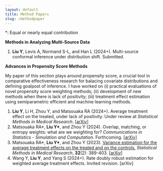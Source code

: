 ```yaml
---
layout: default
title: Method Papers
slug: /methodpaper
---
```


*: Equal or nearly equal contribution

<b> Methods in Analyzing Multi-Source Data </b>

<ol>	
  <li><b>Liu Y</b>, Levis A, Normand S-L, and Han L (2024+). Multi-source conformal inference under distribution shift. Submitted. </li>
</ol>

<b> Advances in Propensity Score Methods </b>

My paper of this section plays around propensity score, a crucial tool in comparative effectiveness research for balacing covariate distributions and defining goalpost of inference. I have worked on (i) practical evaluations of novel propensity score weighting methods; (ii) development of new methods when there is lack of positivity; (iii) treatment effect estimation using semiparametric efficient and machine learning methods. 

<ol>	
  <li><b>Liu Y</b>, Li H, Zhou Y, and Matsouaka RA (2024+). Average treatment effect on the treated, under lack of positivity. Under review at <em>Statistical Methods in Medical Research</em>. [<a href="https://arxiv.org/abs/2309.01334" target="_blank">arXiv</a>] </li>
  <li>Matsouaka RA*, <b>Liu Y*</b>, and Zhou Y (2024). Overlap, matching, or entropy weights: what are we weighting for? <em>Communications in Statistics - Simulation and Computation</em>. Forthcoming. [<a href="https://arxiv.org/abs/2210.12968" target="_blank">arXiv</a>] </li>
  <li> Matsouaka RA*, <b>Liu Y*</b>, and Zhou Y (2023). <a href="https://journals.sagepub.com/doi/10.1177/09622802221142532" target="_blank">Variance estimation for the average treatment effects on the treated and on the controls.</a> <em>Statistical Methods in Medical Research</em>, <b>32</b>(2): 389-403. [<a href="https://arxiv.org/abs/2209.10742" target="_blank">arXiv</a>] </li>	
  <li>Wang Y, <b>Liu Y</b>, and Yang S (2024+). Rate doubly robust estimation for weighted average treatment effects. Invited revision. [arXiv] </li>
</ol>
  

